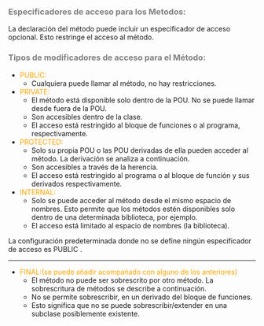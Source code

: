### <span style="color:grey">Especificadores de acceso para los Metodos:</span>
La declaración del método puede incluir un especificador de acceso opcional. Esto restringe el acceso al método.
### <span style="color:grey">Tipos de modificadores de acceso para el Método:</span>
- <span style="color:orange">PUBLIC:</span> 
	- Cualquiera puede llamar al método, no hay restricciones.
- <span style="color:orange">PRIVATE:</span> 
	- El método está disponible solo dentro de la POU. No se puede llamar desde fuera de la POU.
    - Son accesibles dentro de la clase.
    - El acceso está restringido al bloque de funciones o al programa, respectivamente.
- <span style="color:orange">PROTECTED:</span> 
    - Solo su propia POU o las POU derivadas de ella pueden acceder al método. La derivación se analiza a continuación.
    - Son accesibles a través de la herencia.
    - El acceso está restringido al programa o al bloque de función y sus derivados respectivamente.
- <span style="color:orange">INTERNAL:</span> 
    - Solo se puede acceder al método desde el mismo espacio de nombres. Esto permite que los métodos estén disponibles solo dentro de una determinada biblioteca, por ejemplo.
    - El acceso está limitado al espacio de nombres (la biblioteca).
    
La configuración predeterminada donde no se define ningún especificador de acceso es PUBLIC .    
***
- <span style="color:orange">FINAL:(se puede añadir acompañado con alguno de los anteriores)</span> 
    - El método no puede ser sobrescrito por otro método. La sobrescritura de métodos se describe a continuación.
    - No se permite sobrescribir, en un derivado del bloque de funciones. 
    - Esto significa que no se puede sobrescribir/extender en una subclase posiblemente existente.

